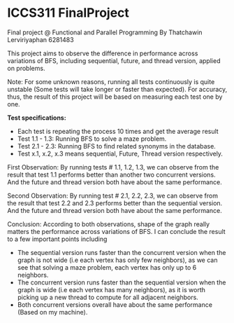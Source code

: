 # ICCS311 FinalProject
Final project @ Functional and Parallel Programming By Thatchawin Lerviriyaphan 6281483


This project aims to observe the difference in performance across variations of BFS, including sequential, future, and thread version, applied on problems.

​​Note: For some unknown reasons, running all tests continuously is quite unstable (Some tests will take longer or faster than expected).
For accuracy, thus, the result of this project will be based on measuring each test one by one.

**Test specifications:**
- Each test is repeating the process 10 times and get the average result
- Test 1.1 - 1.3: Running BFS to solve a maze problem.
- Test 2.1 - 2.3: Running BFS to find related synonyms in the database.
- Test x.1, x.2, x.3 means sequential, Future, Thread version respectively.

First Observation: By running tests # 1.1, 1.2, 1.3, we can observe from the result that test 1.1 performs better than another two concurrent versions. And the future and thread version both have about the same performance.

Second Observation: By running test # 2.1, 2.2, 2.3, we can observe from the result that test 2.2 and 2.3 performs better than the sequential version. And the future and thread version both have about the same performance.

Conclusion: According to both observations, shape of the graph really matters the performance across variations of BFS. I can conclude the result to a few important points including
- The sequential version runs faster than the concurrent version when the graph is not wide (i.e each vertex has only few neighbors), as we can see that solving a maze problem, each vertex has only up to 6 neighbors.
- The concurrent version runs faster than the sequential version when the graph is wide (i.e each vertex has many neighbors), as it is worth picking up a new thread to compute for all adjacent neighbors.
- Both concurrent versions overall have about the same performance (Based on my machine).
